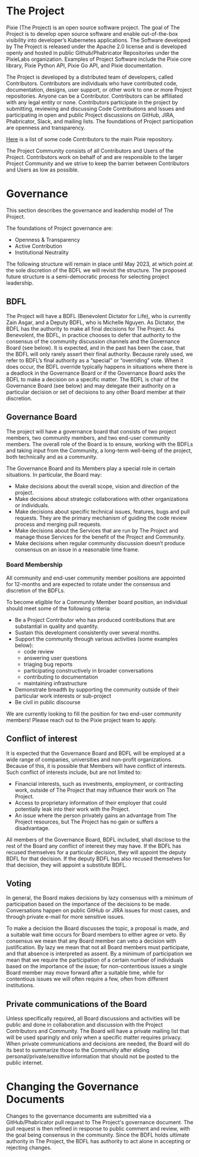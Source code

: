 # The Project
Pixie (The Project) is an open source software project. The goal of The Project is to develop open source software and enable out-of-the-box visibility into developer’s Kubernetes applications. The Software developed by The Project is released under the Apache 2.0 license and is developed openly and hosted in public Github/Phabricator Repositories under the PixieLabs organization. Examples of Project Software include the Pixie core library, Pixie Python API, Pixie Go API, and Pixie documentation.

The Project is developed by a distributed team of developers, called Contributors. Contributors are individuals who have contributed code, documentation, designs, user support, or other work to one or more Project repositories. Anyone can be a Contributor. Contributors can be affiliated with any legal entity or none. Contributors participate in the project by submitting, reviewing and discussing Code Contributions and Issues and participating in open and public Project discussions on GitHub, JIRA, Phabricator, Slack, and mailing lists. The foundations of Project participation are openness and transparency.

[Here](https://github.com/pixie-io/pixie/blob/main/AUTHORS) is a list of some code Contributors to the main Pixie repository.

The Project Community consists of all Contributors and Users of the Project. Contributors work on behalf of and are responsible to the larger Project Community and we strive to keep the barrier between Contributors and Users as low as possible.

# Governance
This section describes the governance and leadership model of The Project.

The foundations of Project governance are:

- Openness & Transparency
- Active Contribution
- Institutional Neutrality

The following structure will remain in place until May 2023, at which point at the sole discretion of the BDFL we will revisit the structure. The proposed future structure is a semi-democratic process for selecting project leadership.

## BDFL
The Project will have a BDFL (Benevolent Dictator for Life), who is currently Zain Asgar, and a Deputy BDFL, who is Michelle Nguyen. As Dictator, the BDFL has the authority to make all final decisions for The Project. As Benevolent, the BDFL, in practice chooses to defer that authority to the consensus of the community discussion channels and the Governance Board (see below). It is expected, and in the past has been the case, that the BDFL will only rarely assert their final authority. Because rarely used, we refer to BDFL’s final authority as a “special” or “overriding” vote. When it does occur, the BDFL override typically happens in situations where there is a deadlock in the Governance Board or if the Governance Board asks the BDFL to make a decision on a specific matter. The BDFL is chair of the Governance Board (see below) and may delegate their authority on a particular decision or set of decisions to any other Board member at their discretion.

## Governance Board
The project will have a governance board that consists of two project members, two community members, and two end-user community members. The overall role of the Board is to ensure, working with the BDFLs and taking input from the Community, a long-term well-being of the project, both technically and as a community.

The Governance Board and its Members play a special role in certain situations. In particular, the Board may:

- Make decisions about the overall scope, vision and direction of the project.
- Make decisions about strategic collaborations with other organizations or individuals.
- Make decisions about specific technical issues, features, bugs and pull requests. They are the primary mechanism of guiding the code review process and merging pull requests.
- Make decisions about the Services that are run by The Project and manage those Services for the benefit of the Project and Community.
- Make decisions when regular community discussion doesn’t produce consensus on an issue in a reasonable time frame.

### Board Membership
All community and end-user community member positions are appointed for 12-months and are expected to rotate under the consensus and discretion of the BDFLs.

To become eligible for a Community Member board position, an individual should meet some of the following criteria:

- Be a Project Contributor who has produced contributions that are substantial in quality and quantity.
- Sustain this development consistently over several months.
- Support the community through various activities (some examples below):
  - code review
  - answering user questions
  - triaging bug reports
  - participating constructively in broader conversations
  - contributing to documentation
  - maintaining infrastructure
- Demonstrate breadth by supporting the community outside of their particular work interests or sub-project
- Be civil in public discourse

We are currently looking to fill the position for two end-user community members! Please reach out to the Pixie project team to apply.

## Conflict of interest
It is expected that the Governance Board and BDFL will be employed at a wide range of companies, universities and non-profit organizations. Because of this, it is possible that Members will have conflict of interests. Such conflict of interests include, but are not limited to:

- Financial interests, such as investments, employment, or contracting work, outside of The Project that may influence their work on The Project.
- Access to proprietary information of their employer that could potentially leak into their work with the Project.
- An issue where the person privately gains an advantage from The Project resources, but The Project has no gain or suffers a disadvantage.

All members of the Governance Board, BDFL included, shall disclose to the rest of the Board any conflict of interest they may have. If the BDFL has recused themselves for a particular decision, they will appoint the deputy BDFL for that decision. If the deputy BDFL has also recused themselves for that decision, they will appoint a substitute BDFL.

## Voting
In general, the Board makes decisions by lazy consensus with a minimum of participation based on the importance of the decisions to be made. Conversations happen on public GitHub or JIRA issues for most cases, and through private e-mail for more sensitive issues.

To make a decision the Board discusses the topic, a proposal is made, and a suitable wait time occurs for Board members to either agree or veto. By consensus we mean that any Board member can veto a decision with justification. By lazy we mean that not all Board members must participate, and that absence is interpreted as assent. By a minimum of participation we mean that we require the participation of a certain number of individuals based on the importance of the issue; for non-contentious issues a single Board member may move forward after a suitable time, while for contentious issues we will often require a few, often from different institutions.

## Private communications of the Board
Unless specifically required, all Board discussions and activities will be public and done in collaboration and discussion with the Project Contributors and Community. The Board will have a private mailing list that will be used sparingly and only when a specific matter requires privacy. When private communications and decisions are needed, the Board will do its best to summarize those to the Community after eliding personal/private/sensitive information that should not be posted to the public internet.

# Changing the Governance Documents
Changes to the governance documents are submitted via a GitHub/Phabricator pull request to The Project's governance document. The pull request is then refined in response to public comment and review, with the goal being consensus in the community. Since the BDFL holds ultimate authority in The Project, the BDFL has authority to act alone in accepting or rejecting changes.
